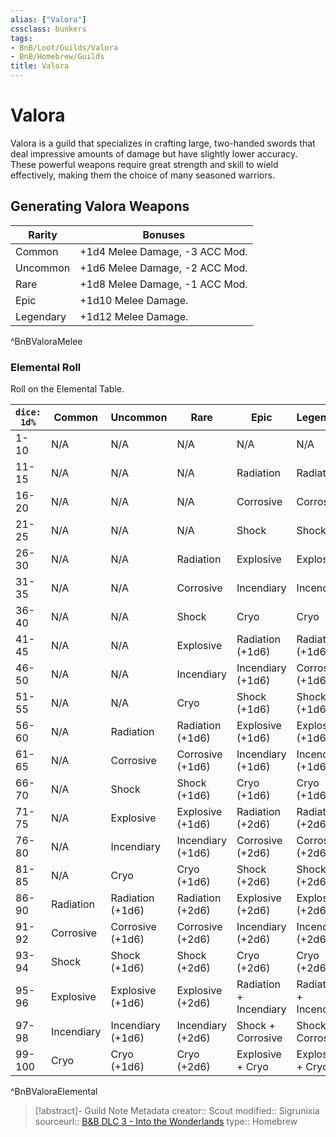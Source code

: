 ```yaml
---
alias: ["Valora"]
cssclass: bunkers
tags:
- BnB/Loot/Guilds/Valora
- BnB/Homebrew/Guilds
title: Valora
---
```


# Valora

Valora is a guild that specializes in crafting large, two-handed swords that deal impressive amounts of damage but have slightly lower accuracy. These powerful weapons require great strength and skill to wield effectively, making them the choice of many seasoned warriors.

## Generating Valora Weapons

| Rarity | Bonuses |
|---|---|
| Common | +1d4 Melee Damage, -3 ACC Mod. |
| Uncommon | +1d6 Melee Damage, -2 ACC Mod. |
| Rare | +1d8 Melee Damage, -1 ACC Mod. |
| Epic | +1d10 Melee Damage. |
| Legendary | +1d12 Melee Damage. |
^BnBValoraMelee

### Elemental Roll

Roll on the Elemental Table.

| `dice: 1d%`      | **Common**     | **Uncommon**          | **Rare**              | **Epic**                   | **Legendary**              |
| ------ | ---------- | ----------------- | ----------------- | ---------------------- | ---------------------- |
| 1-10   | N/A        | N/A               | N/A               | N/A                    | N/A                    |
| 11-15  | N/A        | N/A               | N/A               | Radiation              | Radiation              |
| 16-20  | N/A        | N/A               | N/A               | Corrosive              | Corrosive              |
| 21-25  | N/A        | N/A               | N/A               | Shock                  | Shock                  |
| 26-30  | N/A        | N/A               | Radiation         | Explosive              | Explosive              |
| 31-35  | N/A        | N/A               | Corrosive         | Incendiary             | Incendiary             |
| 36-40  | N/A        | N/A               | Shock             | Cryo                   | Cryo                   |
| 41-45  | N/A        | N/A               | Explosive         | Radiation (+1d6)       | Radiation (+1d6)       |
| 46-50  | N/A        | N/A               | Incendiary        | Incendiary (+1d6)      | Corrosive (+1d6)       |
| 51-55  | N/A        | N/A               | Cryo              | Shock (+1d6)           | Shock (+1d6)           |
| 56-60  | N/A        | Radiation         | Radiation (+1d6)  | Explosive (+1d6)       | Explosive (+1d6)       |
| 61-65  | N/A        | Corrosive         | Corrosive (+1d6)  | Incendiary (+1d6)      | Incendiary (+1d6)      |
| 66-70  | N/A        | Shock             | Shock (+1d6)      | Cryo (+1d6)            | Cryo (+1d6)            |
| 71-75  | N/A        | Explosive         | Explosive (+1d6)  | Radiation (+2d6)       | Radiation (+2d6)       |
| 76-80  | N/A        | Incendiary        | Incendiary (+1d6) | Corrosive (+2d6)       | Corrosive (+2d6)       |
| 81-85  | N/A        | Cryo              | Cryo (+1d6)       | Shock (+2d6)           | Shock (+2d6)           |
| 86-90  | Radiation  | Radiation (+1d6)  | Radiation (+2d6)  | Explosive (+2d6)       | Explosive (+2d6)       |
| 91-92  | Corrosive  | Corrosive (+1d6)  | Corrosive (+2d6)  | Incendiary (+2d6)      | Incendiary (+2d6)      |
| 93-94  | Shock      | Shock (+1d6)      | Shock (+2d6)      | Cryo (+2d6)            | Cryo (+2d6)            |
| 95-96  | Explosive  | Explosive (+1d6)  | Explosive (+2d6)  | Radiation + Incendiary | Radiation + Incendiary |
| 97-98  | Incendiary | Incendiary (+1d6) | Incendiary (+2d6) | Shock + Corrosive      | Shock + Corrosive      |
| 99-100 | Cryo       | Cryo (+1d6)       | Cryo (+2d6)       | Explosive + Cryo       | Explosive + Cryo                       |
^BnBValoraElemental

> [!abstract]- Guild Note Metadata
> creator:: Scout
> modified:: Sigrunixia
> sourceurl:: [B&B DLC 3 - Into the Wonderlands](https://docs.google.com/document/d/1MLOgrWwcLNTnP9PuXrKiLImy7SUh4hXO8arVUAlmdp0/edit)
> type:: Homebrew
